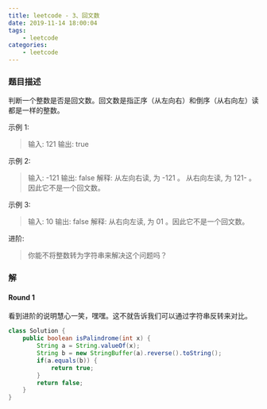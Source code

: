 ```yaml
---
title: leetcode - 3、回文数
date: 2019-11-14 18:00:04
tags:
    - leetcode
categories:
    - leetcode
---
```


### 题目描述
判断一个整数是否是回文数。回文数是指正序（从左向右）和倒序（从右向左）读都是一样的整数。

示例 1:

> 输入: 121
> 输出: true

示例 2:

> 输入: -121
> 输出: false
> 解释: 从左向右读, 为 -121 。 从右向左读, 为 121- 。因此它不是一个回文数。

示例 3:

> 输入: 10
> 输出: false
> 解释: 从右向左读, 为 01 。因此它不是一个回文数。

进阶:

> 你能不将整数转为字符串来解决这个问题吗？

### 解
#### Round 1
看到进阶的说明慧心一笑，嘿嘿。这不就告诉我们可以通过字符串反转来对比。
```java
class Solution {
    public boolean isPalindrome(int x) {
        String a = String.valueOf(x);
        String b = new StringBuffer(a).reverse().toString();
        if(a.equals(b)) {
            return true;
        }
        return false;
    }
}
```
